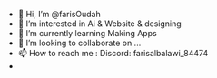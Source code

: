 - 👋 Hi, I’m @farisOudah
- 👀 I’m interested in Ai & Website & designing
- 🌱 I’m currently learning Making Apps
- 💞️ I’m looking to collaborate on ...
- 📫 How to reach me : Discord: farisalbalawi_84474 
-

<!---
farisOudah/farisOudah is a ✨ special ✨ repository because its `README.md` (this file) appears on your GitHub profile.
You can click the Preview link to take a look at your changes.
--->
